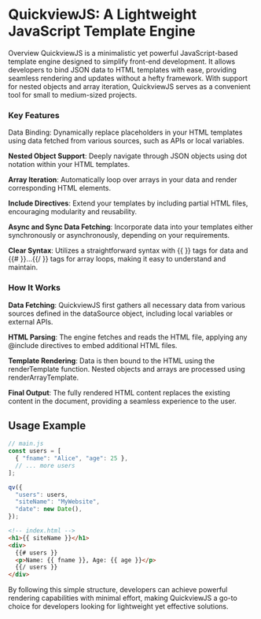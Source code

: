 
# QuickviewJS: A Lightweight JavaScript Template Engine

Overview
QuickviewJS is a minimalistic yet powerful JavaScript-based template engine designed to simplify front-end development. It allows developers to bind JSON data to HTML templates with ease, providing seamless rendering and updates without a hefty framework. With support for nested objects and array iteration, QuickviewJS serves as a convenient tool for small to medium-sized projects.

### Key Features
Data Binding: Dynamically replace placeholders in your HTML templates using data fetched from various sources, such as APIs or local variables.

**Nested Object Support**: Deeply navigate through JSON objects using dot notation within your HTML templates.

**Array Iteration**: Automatically loop over arrays in your data and render corresponding HTML elements.

**Include Directives**: Extend your templates by including partial HTML files, encouraging modularity and reusability.

**Async and Sync Data Fetching**: Incorporate data into your templates either synchronously or asynchronously, depending on your requirements.

**Clear Syntax**: Utilizes a straightforward syntax with {{ }} tags for data and {{# }}...{{/ }} tags for array loops, making it easy to understand and maintain.

### How It Works
**Data Fetching**: QuickviewJS first gathers all necessary data from various sources defined in the dataSource object, including local variables or external APIs.

**HTML Parsing**: The engine fetches and reads the HTML file, applying any @include directives to embed additional HTML files.

**Template Rendering**: Data is then bound to the HTML using the renderTemplate function. Nested objects and arrays are processed using renderArrayTemplate.

**Final Output**: The fully rendered HTML content replaces the existing content in the document, providing a seamless experience to the user.

## Usage Example

```javascript
// main.js
const users = [
  { "fname": "Alice", "age": 25 },
  // ... more users
];

qv({
  "users": users,
  "siteName": "MyWebsite",
  "date": new Date(),
});

```

```html
<!-- index.html -->
<h1>{{ siteName }}</h1>
<div>
  {{# users }}
  <p>Name: {{ fname }}, Age: {{ age }}</p>
  {{/ users }}
</div>
```

By following this simple structure, developers can achieve powerful rendering capabilities with minimal effort, making QuickviewJS a go-to choice for developers looking for lightweight yet effective solutions.
